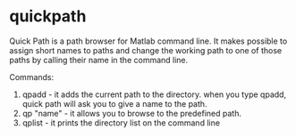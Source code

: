 # quickpath

Quick Path is a path browser for Matlab command line. It makes possible to assign short names to paths and change the working path to one of those paths by calling their name in the command line.

Commands:
1. qpadd - it adds the current path to the directory. when you type qpadd, quick path will ask you to give a name to the path. 
2. qp "name" - it allows you to browse to the predefined path. 
3. qplist - it prints the directory list on the command line
